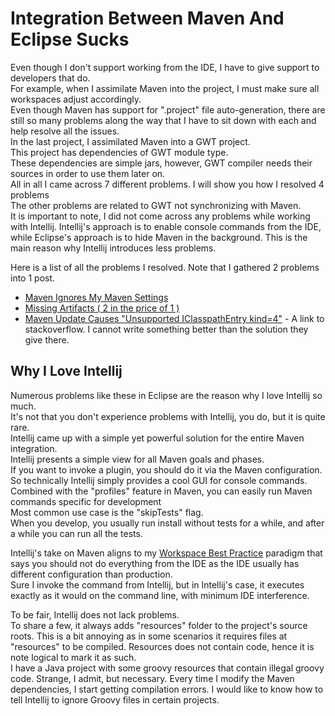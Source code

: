 <div class="mograblog" dir="ltr" style="text-align: left;" trbidi="on">

# Integration Between Maven And Eclipse Sucks

<div>

Even though I don't support working from the IDE, I have to give support to developers that do.  
For example, when I assimilate Maven into the project, I must make sure all workspaces adjust accordingly.  
Even though Maven has support for ".project" file auto-generation, there are still so many problems along the way that I have to sit down with each and help resolve all the issues.  
In the last project, I assimilated Maven into a GWT project.  
This project has dependencies of GWT module type.  
These dependencies are simple jars, however, GWT compiler needs their sources in order to use them later on.  
All in all I came across 7 different problems. I will show you how I resolved 4 problems  
The other problems are related to GWT not synchronizing with Maven.  
It is important to note, I did not come across any problems while working with Intellij. Intellij's approach is to enable console commands from the IDE, while Eclipse's approach is to hide Maven in the background. This is the main reason why Intellij introduces less problems.

Here is a list of all the problems I resolved. Note that I gathered 2 problems into 1 post.

*   [Maven Ignores My Maven Settings](/2012/12/eclipse-ignores-maven-settings.html "Maven Ignores My Maven Settings")
*   [Missing Artifacts ( 2 in the price of 1 )](/2013/01/troubleshooting-missing-artifact-in.html "Missing Artifacts")
*   [Maven Update Causes "Unsupported IClasspathEntry kind=4"](http://stackoverflow.com/questions/10564684/how-to-fix-error-updating-maven-project-unsupported-iclasspathentry-kind-4 "stack overflow thread about iclasspathentry kind 4") - A link to stackoverflow. I cannot write something better than the solution they give there.

## Why I Love Intellij

Numerous problems like these in Eclipse are the reason why I love Intellij so much.  
It's not that you don't experience problems with Intellij, you do, but it is quite rare.  
Intellij came up with a simple yet powerful solution for the entire Maven integration.  
Intellij presents a simple view for all Maven goals and phases.  
If you want to invoke a plugin, you should do it via the Maven configuration.  
So technically Intellij simply provides a cool GUI for console commands.  
Combined with the "profiles" feature in Maven, you can easily run Maven commands specific for development  
Most common use case is the "skipTests" flag.  
When you develop, you usually run install without tests for a while, and after a while you can run all the tests.  

Intellij's take on Maven aligns to my [Workspace Best Practice](/2012/12/proper-workspace-1.html "Workspace Best Practice Part 1") paradigm that says you should not do everything from the IDE as the IDE usually has different configuration than production.  
Sure I invoke the command from Intellij, but in Intellij's case, it executes exactly as it would on the command line, with minimum IDE interference.

To be fair, Intellij does not lack problems.  
To share a few, it always adds "resources" folder to the project's source roots. This is a bit annoying as in some scenarios it requires files at "resources" to be compiled. Resources does not contain code, hence it is note logical to mark it as such.  
I have a Java project with some groovy resources that contain illegal groovy code. Strange, I admit, but necessary. Every time I modify the Maven dependencies, I start getting compilation errors. I would like to know how to tell Intellij to ignore Groovy files in certain projects.

</div>

</div>